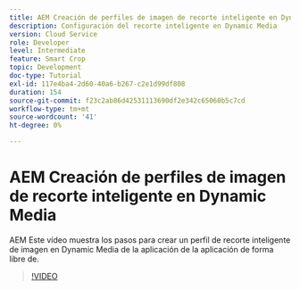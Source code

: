 ```yaml
---
title: AEM Creación de perfiles de imagen de recorte inteligente en Dynamic Media
description: Configuración del recorte inteligente en Dynamic Media
version: Cloud Service
role: Developer
level: Intermediate
feature: Smart Crop
topic: Development
doc-type: Tutorial
exl-id: 117e4ba4-2d60-40a6-b267-c2e1d99df808
duration: 154
source-git-commit: f23c2ab86d42531113690df2e342c65060b5c7cd
workflow-type: tm+mt
source-wordcount: '41'
ht-degree: 0%

---
```


# AEM Creación de perfiles de imagen de recorte inteligente en Dynamic Media

AEM Este vídeo muestra los pasos para crear un perfil de recorte inteligente de imagen en Dynamic Media de la aplicación de la aplicación de forma libre de.

>[!VIDEO](https://video.tv.adobe.com/v/335460?quality=12&learn=on)
